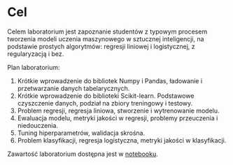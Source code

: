 # Cel

Celem laboratorium jest zapoznanie studentów z typowym procesem tworzenia modeli uczenia 
maszynowego w sztucznej inteligencji, na podstawie prostych algorytmów: 
regresji liniowej i logistycznej, z regularyzacją i bez.

Plan laboratorium:
1. Krótkie wprowadzenie do bibliotek Numpy i Pandas, ładowanie i przetwarzanie danych tabelarycznych.
2. Krótkie wprowadzenie do biblioteki Scikit-learn. Podstawowe czyszczenie danych, 
   podział na zbiory treningowy i testowy.
3. Problem regresji, regresja liniowa, stworzenie i wytrenowanie modelu.
4. Ewaluacja modelu, metryki jakości w regresji, problemy przeuczenia i niedouczenia.
5. Tuning hiperparametrów, walidacja skrośna.
6. Problem klasyfikacji, regresja logistyczna, metryki jakości w klasyfikacji.

Zawartość laboratorium dostępna jest w [notebooku](lab_1.ipynb).
